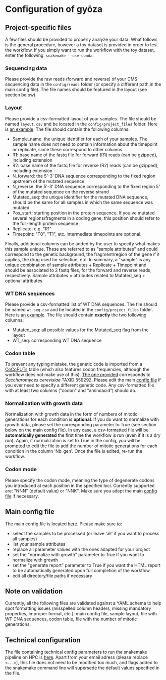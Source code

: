 # Configuration of gyōza

## Project-specific files

A few files should be provided to properly analyze your data. What follows is the general procedure, however a toy dataset is provided in order to test the workflow. If you simply want to run the workflow with the toy dataset, enter the following: `snakemake --use-conda`.

### Sequencing data

Please provide the raw reads (forward and reverse) of your DMS sequencing data in the `config/reads` folder (or specify a different path in the main config file). The file names should be featured in the layout (see section below).

### Layout

Please provide a csv-formatted layout of your samples. The file should be named `layout.csv` and be located in the `config/project_files` folder. Here is [an example](project_files/layout.csv). The file should contain the following columns:
- Sample_name: the unique identifier for each of your samples. The sample name does not need to contain information about the timepoint or replicate, since these correspond to other columns
- R1: base name of the fastq file for forward (R1) reads (can be gzipped), including extension
- R2: base name of the fastq file for reverse (R2) reads (can be gzipped), including extension
- N_forward: the 5'-3' DNA sequence corresponding to the fixed region upstream of the mutated sequence
- N_reverse: the 5'-3' DNA sequence corresponding to the fixed region 5' of the mutated sequence on the reverse strand
- Mutated_seq: the unique identifier for the mutated DNA sequence, should be the same for all samples in which the same sequence was mutated
- Pos_start: starting position in the protein sequence. If you've mutated several regions/fragments in a coding gene, this position should refer to the full-length protein sequence
- Replicate: e.g. "R1"
- Timepoint: "T0", "T1", etc. Intermediate timepoints are optional.

Finally, additional columns can be added by the user to specify what makes this sample unique. These are referred to as "sample attributes" and could correspond to the genetic background, the fragment/region of the gene if it applies, the drug used for selection, etc. In summary, a "sample" is any unique combination of sample attributes + Replicate + Timepoint and should be associated to 2 fastq files, for the forward and reverse reads, respectively. Sample attributes = attributes related to Mutated_seq + optional attributes.

### WT DNA sequences

Please provide a csv-formatted list of WT DNA sequences. The file should be named `wt_seq.csv` and be located in the `config/project_files` folder. Here is [an example](project_files/wt_seq.csv). The file should contain **exactly** the two following columns:
- Mutated_seq: all possible values for the Mutated_seq flag from the layout
- WT_seq: corresponding WT DNA sequence

### Codon table

To prevent any typing mistake, the genetic code is imported from a [CoCoPUTs](https://dnahive.fda.gov/dna.cgi?cmd=codon_usage&id=537&mode=cocoputs) table (which also features codon frequencies, although the workflow does not make use of this). [The one provided](project_files/ScerevisiaeTAXID559292_Cocoputs_codon_table.csv) corresponds to *Saccharomyces cerevisiae* TAXID 559292. Please edit the main [config file](config_file.yaml) if you ever need to specify a different genetic code. Any csv-formatted file with at least two columns ("codon" and "aminoacid") should do.

### Normalization with growth data

Normalization with growth data in the form of numbers of mitotic generations for each condition is **optional**. If you do want to normalize with growth data, please set the corresponding parameter to True (see section below on the main config file). In any case, a csv-formatted file will be **automatically generated** the first time the workflow is run (even if it is a dry run). Again, if normalization is set to True in the config, you will be prompted to edit the file to add the number of mitotic generations for each condition in the column 'Nb_gen'. Once the file is edited, re-run the workflow.

### Codon mode

Please specify the codon mode, meaning the type of degenerate codons you introduced at each position in the specified loci. Currently supported are: "NNN" (default value) or "NNK". Make sure you adapt the main [config file](config_file.yaml) if necessary.

## Main config file

The main config file is located [here](config_file.yaml). Please make sure to:
* select the samples to be processed (or leave 'all' if you want to process all samples)
* list your sample attributes
* replace all parameter values with the ones adapted for your project
* set the "normalize with growth" parameter to True if you want to normalize with growth
* set the "generate report" parameter to True if you want the HTML report to be automatically generated upon full completion of the workflow
* edit all directory/file paths if necessary

## Note on validation

Currently, all the following files are validated against a YAML schema to help spot formatting issues (misspelled column headers, missing mandatory properties, improper format, etc.): main config file, sample layout, file with WT DNA sequences, codon table, file with the number of mitotic generations.

## Technical configuration

The file containing technical config parameters to run the snakemake pipeline on HPC is [here](../profile/config.v8+.yaml). Apart from your email adress (please replace `<...>`), this file does not need to be modified too much, and flags added to the snakemake command line will supersede the default values specified in the file.
